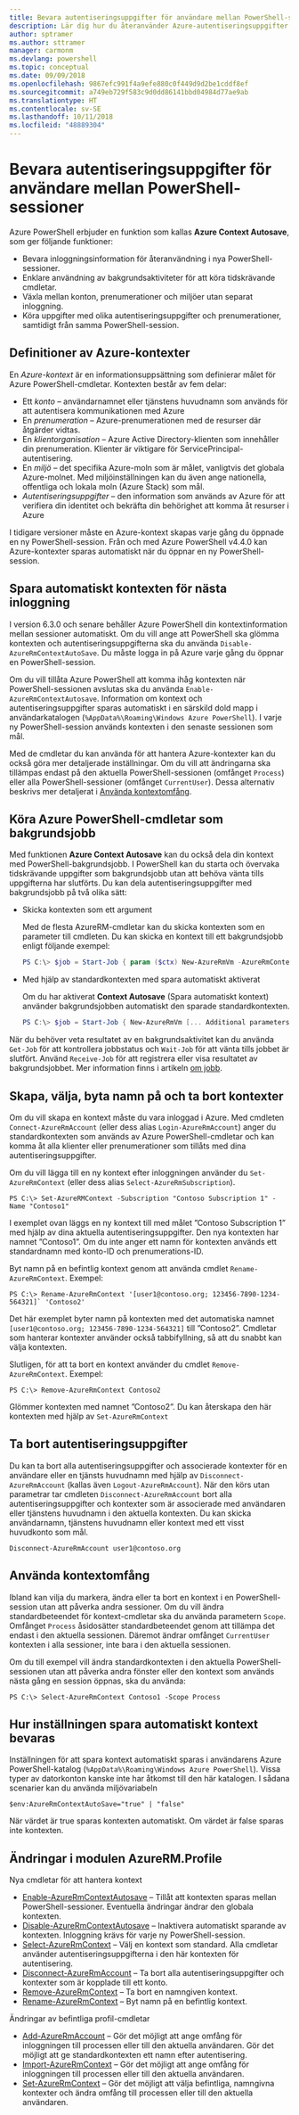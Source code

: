 ```yaml
---
title: Bevara autentiseringsuppgifter för användare mellan PowerShell-sessioner
description: Lär dig hur du återanvänder Azure-autentiseringsuppgifter och annan information över flera PowerShell-sessioner.
author: sptramer
ms.author: sttramer
manager: carmonm
ms.devlang: powershell
ms.topic: conceptual
ms.date: 09/09/2018
ms.openlocfilehash: 9867efc991f4a9efe880c0f449d9d2be1cddf8ef
ms.sourcegitcommit: a749eb729f583c9d0dd86141bbd04984d77ae9ab
ms.translationtype: HT
ms.contentlocale: sv-SE
ms.lasthandoff: 10/11/2018
ms.locfileid: "48889304"
---
```

# <a name="persist-user-credentials-across-powershell-sessions"></a>Bevara autentiseringsuppgifter för användare mellan PowerShell-sessioner

Azure PowerShell erbjuder en funktion som kallas **Azure Context Autosave**, som ger följande funktioner:

- Bevara inloggningsinformation för återanvändning i nya PowerShell-sessioner.
- Enklare användning av bakgrundsaktiviteter för att köra tidskrävande cmdletar.
- Växla mellan konton, prenumerationer och miljöer utan separat inloggning.
- Köra uppgifter med olika autentiseringsuppgifter och prenumerationer, samtidigt från samma PowerShell-session.

## <a name="azure-contexts-defined"></a>Definitioner av Azure-kontexter

En *Azure-kontext* är en informationsuppsättning som definierar målet för Azure PowerShell-cmdletar. Kontexten består av fem delar:

- Ett *konto* – användarnamnet eller tjänstens huvudnamn som används för att autentisera kommunikationen med Azure
- En *prenumeration* – Azure-prenumerationen med de resurser där åtgärder vidtas.
- En *klientorganisation* – Azure Active Directory-klienten som innehåller din prenumeration. Klienter är viktigare för ServicePrincipal-autentisering.
- En *miljö* – det specifika Azure-moln som är målet, vanligtvis det globala Azure-molnet.
  Med miljöinställningen kan du även ange nationella, offentliga och lokala moln (Azure Stack) som mål.
- *Autentiseringsuppgifter* – den information som används av Azure för att verifiera din identitet och bekräfta din behörighet att komma åt resurser i Azure

I tidigare versioner måste en Azure-kontext skapas varje gång du öppnade en ny PowerShell-session. Från och med Azure PowerShell v4.4.0 kan Azure-kontexter sparas automatiskt när du öppnar en ny PowerShell-session.

## <a name="automatically-save-the-context-for-the-next-sign-in"></a>Spara automatiskt kontexten för nästa inloggning

I version 6.3.0 och senare behåller Azure PowerShell din kontextinformation mellan sessioner automatiskt. Om du vill ange att PowerShell ska glömma kontexten och autentiseringsuppgifterna ska du använda `Disable-AzureRmContextAutoSave`. Du måste logga in på Azure varje gång du öppnar en PowerShell-session.

Om du vill tillåta Azure PowerShell att komma ihåg kontexten när PowerShell-sessionen avslutas ska du använda `Enable-AzureRmContextAutosave`. Information om kontext och autentiseringsuppgifter sparas automatiskt i en särskild dold mapp i användarkatalogen (`%AppData%\Roaming\Windows Azure PowerShell`).
I varje ny PowerShell-session används kontexten i den senaste sessionen som mål.

Med de cmdletar du kan använda för att hantera Azure-kontexter kan du också göra mer detaljerade inställningar. Om du vill att ändringarna ska tillämpas endast på den aktuella PowerShell-sessionen (omfånget `Process`) eller alla PowerShell-sessioner (omfånget `CurrentUser`). Dessa alternativ beskrivs mer detaljerat i [Använda kontextomfång](#Using-Context-Scopes).

## <a name="running-azure-powershell-cmdlets-as-background-jobs"></a>Köra Azure PowerShell-cmdletar som bakgrundsjobb

Med funktionen **Azure Context Autosave** kan du också dela din kontext med PowerShell-bakgrundsjobb. I PowerShell kan du starta och övervaka tidskrävande uppgifter som bakgrundsjobb utan att behöva vänta tills uppgifterna har slutförts. Du kan dela autentiseringsuppgifter med bakgrundsjobb på två olika sätt:

- Skicka kontexten som ett argument

  Med de flesta AzureRM-cmdletar kan du skicka kontexten som en parameter till cmdleten. Du kan skicka en kontext till ett bakgrundsjobb enligt följande exempel:

  ```powershell
  PS C:\> $job = Start-Job { param ($ctx) New-AzureRmVm -AzureRmContext $ctx [... Additional parameters ...]} -ArgumentList (Get-AzureRmContext)
  ```

- Med hjälp av standardkontexten med spara automatiskt aktiverat

  Om du har aktiverat **Context Autosave** (Spara automatiskt kontext) använder bakgrundsjobben automatiskt den sparade standardkontexten.

  ```powershell
  PS C:\> $job = Start-Job { New-AzureRmVm [... Additional parameters ...]}
  ```

När du behöver veta resultatet av en bakgrundsaktivitet kan du använda `Get-Job` för att kontrollera jobbstatus och `Wait-Job` för att vänta tills jobbet är slutfört. Använd `Receive-Job` för att registrera eller visa resultatet av bakgrundsjobbet. Mer information finns i artikeln [om jobb](/powershell/module/microsoft.powershell.core/about/about_jobs).

## <a name="creating-selecting-renaming-and-removing-contexts"></a>Skapa, välja, byta namn på och ta bort kontexter

Om du vill skapa en kontext måste du vara inloggad i Azure. Med cmdleten `Connect-AzureRmAccount` (eller dess alias `Login-AzureRmAccount`) anger du standardkontexten som används av Azure PowerShell-cmdletar och kan komma åt alla klienter eller prenumerationer som tillåts med dina autentiseringsuppgifter.

Om du vill lägga till en ny kontext efter inloggningen använder du `Set-AzureRmContext` (eller dess alias `Select-AzureRmSubscription`).

```azurepowershell-interactive
PS C:\> Set-AzureRMContext -Subscription "Contoso Subscription 1" -Name "Contoso1"
```

I exemplet ovan läggs en ny kontext till med målet ”Contoso Subscription 1” med hjälp av dina aktuella autentiseringsuppgifter. Den nya kontexten har namnet ”Contoso1”. Om du inte anger ett namn för kontexten används ett standardnamn med konto-ID och prenumerations-ID.

Byt namn på en befintlig kontext genom att använda cmdlet `Rename-AzureRmContext`. Exempel:

```azurepowershell-interactive
PS C:\> Rename-AzureRmContext '[user1@contoso.org; 123456-7890-1234-564321]` 'Contoso2'
```

Det här exemplet byter namn på kontexten med det automatiska namnet `[user1@contoso.org; 123456-7890-1234-564321]` till ”Contoso2”. Cmdletar som hanterar kontexter använder också tabbifyllning, så att du snabbt kan välja kontexten.

Slutligen, för att ta bort en kontext använder du cmdlet `Remove-AzureRmContext`.  Exempel:

```azurepowershell-interactive
PS C:\> Remove-AzureRmContext Contoso2
```

Glömmer kontexten med namnet ”Contoso2”. Du kan återskapa den här kontexten med hjälp av `Set-AzureRmContext`

## <a name="removing-credentials"></a>Ta bort autentiseringsuppgifter

Du kan ta bort alla autentiseringsuppgifter och associerade kontexter för en användare eller en tjänsts huvudnamn med hjälp av `Disconnect-AzureRmAccount` (kallas även `Logout-AzureRmAccount`). När den körs utan parametrar tar cmdleten `Disconnect-AzureRmAccount` bort alla autentiseringsuppgifter och kontexter som är associerade med användaren eller tjänstens huvudnamn i den aktuella kontexten. Du kan skicka användarnamn, tjänstens huvudnamn eller kontext med ett visst huvudkonto som mål.

```azurepowershell-interactive
Disconnect-AzureRmAccount user1@contoso.org
```

## <a name="using-context-scopes"></a>Använda kontextomfång

Ibland kan vilja du markera, ändra eller ta bort en kontext i en PowerShell-session utan att påverka andra sessioner. Om du vill ändra standardbeteendet för kontext-cmdletar ska du använda parametern `Scope`. Omfånget `Process` åsidosätter standardbeteendet genom att tillämpa det endast i den aktuella sessionen. Däremot ändrar omfånget `CurrentUser` kontexten i alla sessioner, inte bara i den aktuella sessionen.

Om du till exempel vill ändra standardkontexten i den aktuella PowerShell-sessionen utan att påverka andra fönster eller den kontext som används nästa gång en session öppnas, ska du använda:

```azurepowershell-interactive
PS C:\> Select-AzureRmContext Contoso1 -Scope Process
```

## <a name="how-the-context-autosave-setting-is-remembered"></a>Hur inställningen spara automatiskt kontext bevaras

Inställningen för att spara kontext automatiskt sparas i användarens Azure PowerShell-katalog (`%AppData%\Roaming\Windows Azure PowerShell`). Vissa typer av datorkonton kanske inte har åtkomst till den här katalogen. I sådana scenarier kan du använda miljövariabeln

```azurepowershell-interactive
$env:AzureRmContextAutoSave="true" | "false"
```

När värdet är true sparas kontexten automatiskt. Om värdet är false sparas inte kontexten.

## <a name="changes-to-the-azurermprofile-module"></a>Ändringar i modulen AzureRM.Profile

Nya cmdletar för att hantera kontext

- [Enable-AzureRmContextAutosave][enable] – Tillåt att kontexten sparas mellan PowerShell-sessioner.
  Eventuella ändringar ändrar den globala kontexten.
- [Disable-AzureRmContextAutosave][disable] – Inaktivera automatiskt sparande av kontexten. Inloggning krävs för varje ny PowerShell-session.
- [Select-AzureRmContext][select] – Välj en kontext som standard. Alla cmdletar använder autentiseringsuppgifterna i den här kontexten för autentisering.
- [Disconnect-AzureRmAccount][remove-cred] – Ta bort alla autentiseringsuppgifter och kontexter som är kopplade till ett konto.
- [Remove-AzureRmContext][remove-context] – Ta bort en namngiven kontext.
- [Rename-AzureRmContext][rename] – Byt namn på en befintlig kontext.

Ändringar av befintliga profil-cmdletar

- [Add-AzureRmAccount][login] – Gör det möjligt att ange omfång för inloggningen till processen eller till den aktuella användaren.
  Gör det möjligt att ge standardkontexten ett namn efter autentisering.
- [Import-AzureRmContext][import] – Gör det möjligt att ange omfång för inloggningen till processen eller till den aktuella användaren.
- [Set-AzureRmContext][set-context] – Gör det möjligt att välja befintliga, namngivna kontexter och ändra omfång till processen eller till den aktuella användaren.

<!-- Hyperlinks -->
[enable]: /powershell/module/azurerm.profile/Enable-AzureRmContextAutosave
[disable]: /powershell/module/azurerm.profile/Disable-AzureRmContextAutosave
[select]: /powershell/module/azurerm.profile/Select-AzureRmContext
[remove-cred]: /powershell/module/azurerm.profile/Disconnect-AzureRmAccount
[remove-context]: /powershell/module/azurerm.profile/Remove-AzureRmContext
[rename]: /powershell/module/azurerm.profile/Rename-AzureRmContext

<!-- Updated cmdlets -->
[login]: /powershell/module/azurerm.profile/Connect-AzureRmAccount
[import]:  /powershell/module/azurerm.profile/Import-AzureRmContext
[set-context]: /powershell/module/azurerm.profile/Set-AzureRmContext
